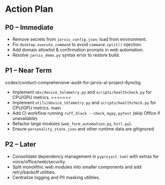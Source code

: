 # Action Plan

## P0 – Immediate
- Remove secrets from `jarvis_config.json`; load from environment.
- Fix `desktop.execute_command` to avoid `command.split()` injection.
- Add domain allowlist & confirmation prompts in web automation.
- Resolve `jarvis_demo.py` syntax error to restore build.

## P1 – Near Term
codex/conduct-comprehensive-audit-for-jarvis-ai-project-8yncbg
- Implement `obs/device_telemetry.py` and `scripts/healthcheck.py` for CPU/GPU metrics.
=======
- Implement `utils/device_telemetry.py` and `scripts/healthcheck.py` for CPU/GPU metrics.
 main
- Add CI workflow running `ruff`, `black --check`, `mypy`, `pytest` (skip Office if unavailable).
- Refactor large modules (`web_form_automation.py`, `hitl.py`).
- Ensure `personality_state.json` and other runtime data are gitignored.

## P2 – Later
- Consolidate dependency management in `pyproject.toml` with extras for voice/office/web/security.
- Split monolithic web modules into smaller components and add retry/backoff utilities.
- Centralize logging and PII masking utilities.
